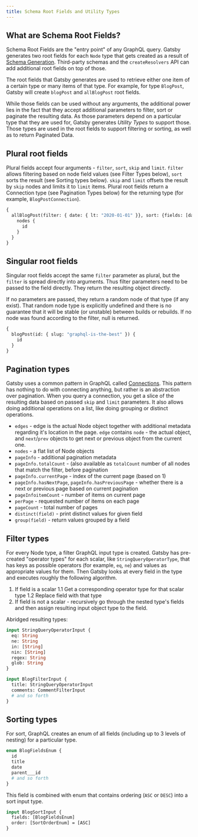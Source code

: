 ```yaml
---
title: Schema Root Fields and Utility Types
---
```


## What are Schema Root Fields?

Schema Root Fields are the "entry point" of any GraphQL query. Gatsby generates two root fields for each `Node` type that gets created as a result of [Schema Generation](/docs/schema-generation). Third-party schemas and the `createResolvers` API can add additional root fields on top of those.

The root fields that Gatsby generates are used to retrieve either one item of a certain type or many items of that type. For example, for type `BlogPost`, Gatsby will create `blogPost` and `allBlogPost` root fields.

While those fields can be used without any arguments, the additional power lies in the fact that they accept additional parameters to filter, sort or paginate the resulting data. As those parameters depend on a particular type that they are used for, Gatsby generates _Utility Types_ to support those. Those types are used in the root fields to support filtering or sorting, as well as to return Paginated Data.

## Plural root fields

Plural fields accept four arguments - `filter`, `sort`, `skip` and `limit`. `filter` allows filtering based on node field values (see Filter Types below), `sort` sorts the result (see Sorting types below). `skip` and `limit` offsets the result by `skip` nodes and limits it to `limit` items. Plural root fields return a Connection type (see Pagination Types below) for the returning type (for example, `BlogPostConnection`).

```graphql
{
  allBlogPost(filter: { date: { lt: "2020-01-01" }}, sort: {fields: [date], order: ASC) {
    nodes {
      id
    }
  }
}
```

## Singular root fields

Singular root fields accept the same `filter` parameter as plural, but the `filter` is spread directly into arguments. Thus filter parameters need to be passed to the field directly. They return the resulting object directly.

If no parameters are passed, they return a random node of that type (if any exist). That random node type is explicitly undefined and there is no guarantee that it will be stable (or unstable) between builds or rebuilds. If no node was found according to the filter, null is returned.

```graphql
{
  blogPost(id: { slug: "graphql-is-the-best" }) {
    id
  }
}
```

## Pagination types

Gatsby uses a common pattern in GraphQL called [Connections](https://relay.dev/graphql/connections.htm). This pattern has nothing to do with connecting anything, but rather is an abstraction over pagination. When you query a connection, you get a slice of the resulting data based on passed `skip` and `limit` parameters. It also allows doing additional operations on a list, like doing grouping or distinct operations.

- `edges` - edge is the actual Node object together with additional metadata regarding it's location in the page. `edge` contains `node` - the actual object, and `next`/`prev` objects to get next or previous object from the current one.
- `nodes` - a flat list of Node objects
- `pageInfo` - additional pagination metadata
- `pageInfo.totalCount` - (also available as `totalCount` number of all nodes that match the filter, before pagination
- `pageInfo.currentPage` - index of the current page (based on 1)
- `pageInfo.hasNextPage`, `pageInfo.hasPreviousPage` - whether there is a next or previous page based on current pagination
- `pageInfoitemCount` - number of items on current page
- `perPage` - requested number of items on each page
- `pageCount` - total number of pages
- `distinct(field)` - print distinct values for given field
- `group(field)` - return values grouped by a field

## Filter types

For every Node type, a filter GraphQL input type is created. Gatsby has pre-created "operator types" for each scalar, like `StringQueryOperatorType`, that has keys as possible operators (for example, `eq`, `ne`) and values as appropriate values for them. Then Gatsby looks at every field in the type and executes roughly the following algorithm.

1. If field is a scalar
   1.1 Get a corresponding operator type for that scalar type
   1.2 Replace field with that type
2. If field is not a scalar - recursively go through the nested type's fields and then assign resulting input object type to the field.

Abridged resulting types:

```graphql
input StringQueryOperatorInput {
  eq: String
  ne: String
  in: [String]
  nin: [String]
  regex: String
  glob: String
}

input BlogFilterInput {
  title: StringQueryOperatorInput
  comments: CommentFilterInput
  # and so forth
}
```

## Sorting types

For sort, GraphQL creates an enum of all fields (including up to 3 levels of nesting) for a particular type.

```graphql
enum BlogFieldsEnum {
  id
  title
  date
  parent___id
  # and so forth
}
```

This field is combined with enum that contains ordering (`ASC` or `DESC`) into a sort input type.

```graphql
input BlogSortInput {
  fields: [BlogFieldsEnum]
  order: [SortOrderEnum] = [ASC]
}
```
